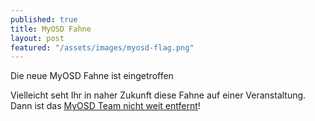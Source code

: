 ```yaml
---
published: true
title: MyOSD Fahne
layout: post
featured: "/assets/images/myosd-flag.png"
---
```



 Die neue MyOSD Fahne ist eingetroffen

Vielleicht seht Ihr in naher Zukunft diese Fahne auf einer Veranstaltung. Dann ist das [MyOSD Team nicht weit entfernt](/team)!

